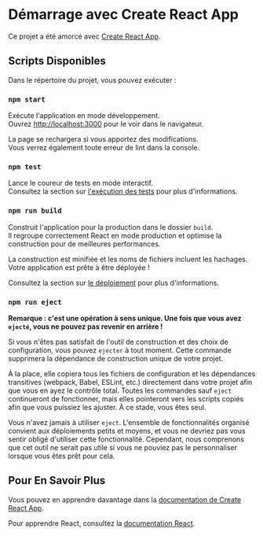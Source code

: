 # Démarrage avec Create React App

Ce projet a été amorcé avec [Create React App](https://github.com/facebook/create-react-app).

## Scripts Disponibles

Dans le répertoire du projet, vous pouvez exécuter :

### `npm start`

Exécute l'application en mode développement.\
Ouvrez [http://localhost:3000](http://localhost:3000) pour le voir dans le navigateur.

La page se rechargera si vous apportez des modifications.\
Vous verrez également toute erreur de lint dans la console.

### `npm test`

Lance le coureur de tests en mode interactif.\
Consultez la section sur [l'exécution des tests](https://facebook.github.io/create-react-app/docs/running-tests) pour plus d'informations.

### `npm run build`

Construit l'application pour la production dans le dossier `build`.\
Il regroupe correctement React en mode production et optimise la construction pour de meilleures performances.

La construction est minifiée et les noms de fichiers incluent les hachages.\
Votre application est prête à être déployée !

Consultez la section sur [le déploiement](https://facebook.github.io/create-react-app/docs/deployment) pour plus d'informations.

### `npm run eject`

**Remarque : c'est une opération à sens unique. Une fois que vous avez `ejecté`, vous ne pouvez pas revenir en arrière !**

Si vous n'êtes pas satisfait de l'outil de construction et des choix de configuration, vous pouvez `ejecter` à tout moment. Cette commande supprimera la dépendance de construction unique de votre projet.

À la place, elle copiera tous les fichiers de configuration et les dépendances transitives (webpack, Babel, ESLint, etc.) directement dans votre projet afin que vous en ayez le contrôle total. Toutes les commandes sauf `eject` continueront de fonctionner, mais elles pointeront vers les scripts copiés afin que vous puissiez les ajuster. À ce stade, vous êtes seul.

Vous n'avez jamais à utiliser `eject`. L'ensemble de fonctionnalités organisé convient aux déploiements petits et moyens, et vous ne devriez pas vous sentir obligé d'utiliser cette fonctionnalité. Cependant, nous comprenons que cet outil ne serait pas utile si vous ne pouviez pas le personnaliser lorsque vous êtes prêt pour cela.

## Pour En Savoir Plus

Vous pouvez en apprendre davantage dans la [documentation de Create React App](https://facebook.github.io/create-react-app/docs/getting-started).

Pour apprendre React, consultez la [documentation React](https://reactjs.org/).
